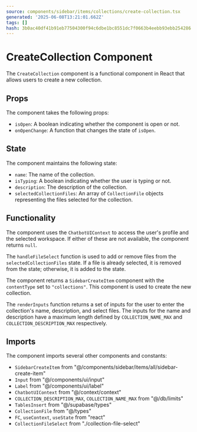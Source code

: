 ```yaml
---
source: components/sidebar/items/collections/create-collection.tsx
generated: '2025-06-08T13:21:01.662Z'
tags: []
hash: 3b0ac40df41b91eb77504300f94c6dbe1bc8551dc7f0663b4eebb93ebb254286
---
```

# CreateCollection Component

The `CreateCollection` component is a functional component in React that allows users to create a new collection.

## Props

The component takes the following props:

- `isOpen`: A boolean indicating whether the component is open or not.
- `onOpenChange`: A function that changes the state of `isOpen`.

## State

The component maintains the following state:

- `name`: The name of the collection.
- `isTyping`: A boolean indicating whether the user is typing or not.
- `description`: The description of the collection.
- `selectedCollectionFiles`: An array of `CollectionFile` objects representing the files selected for the collection.

## Functionality

The component uses the `ChatbotUIContext` to access the user's profile and the selected workspace. If either of these are not available, the component returns `null`.

The `handleFileSelect` function is used to add or remove files from the `selectedCollectionFiles` state. If a file is already selected, it is removed from the state; otherwise, it is added to the state.

The component returns a `SidebarCreateItem` component with the `contentType` set to `"collections"`. This component is used to create the new collection.

The `renderInputs` function returns a set of inputs for the user to enter the collection's name, description, and select files. The inputs for the name and description have a maximum length defined by `COLLECTION_NAME_MAX` and `COLLECTION_DESCRIPTION_MAX` respectively.

## Imports

The component imports several other components and constants:

- `SidebarCreateItem` from "@/components/sidebar/items/all/sidebar-create-item"
- `Input` from "@/components/ui/input"
- `Label` from "@/components/ui/label"
- `ChatbotUIContext` from "@/context/context"
- `COLLECTION_DESCRIPTION_MAX`, `COLLECTION_NAME_MAX` from "@/db/limits"
- `TablesInsert` from "@/supabase/types"
- `CollectionFile` from "@/types"
- `FC`, `useContext`, `useState` from "react"
- `CollectionFileSelect` from "./collection-file-select"
